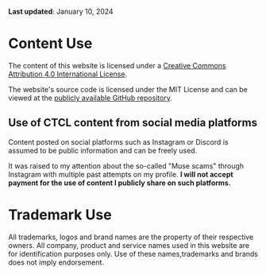 **Last updated**: January 10, 2024

# Content Use
The content of this website is licensed under a [Creative Commons Attribution 4.0 International License](http://creativecommons.org/licenses/by/4.0/). 

The website's source code is licensed under the MIT License and can be viewed at the [publicly available GitHub repository](https://github.com/ctcl-bregis/ctclsite-python).

## Use of CTCL content from social media platforms
Content posted on social platforms such as Instagram or Discord is assumed to be public information and can be freely used.

It was raised to my attention about the so-called "Muse scams" through Instagram with multiple past attempts on my profile. **I will not accept payment for the use of content I publicly share on such platforms.**

# Trademark Use
All trademarks, logos and brand names are the property of their respective owners. All company, product and service names used in this website are for identification purposes only. Use of these names,trademarks and brands does not imply endorsement.